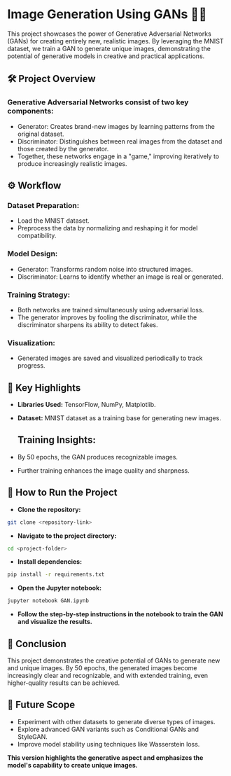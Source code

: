 # Image Generation Using GANs 🎨✨

This project showcases the power of Generative Adversarial Networks (GANs) for creating entirely new, realistic images. By leveraging the MNIST dataset, we train a GAN to generate unique images, demonstrating the potential of generative models in creative and practical applications.

 ## 🛠️ Project Overview 
 
### Generative Adversarial Networks consist of two key components:

- Generator: Creates brand-new images by learning patterns from the original dataset.
- Discriminator: Distinguishes between real images from the dataset and those created by the generator.
- Together, these networks engage in a "game," improving iteratively to produce increasingly realistic images.

## ⚙️ Workflow

### Dataset Preparation:

- Load the MNIST dataset.
- Preprocess the data by normalizing and reshaping it for model compatibility.
  
### Model Design:

- Generator: Transforms random noise into structured images.
- Discriminator: Learns to identify whether an image is real or generated.
  
### Training Strategy:

- Both networks are trained simultaneously using adversarial loss.
- The generator improves by fooling the discriminator, while the discriminator sharpens its ability to detect fakes.
  
### Visualization:

- Generated images are saved and visualized periodically to track progress.
  
## 🎯 Key Highlights

- **Libraries Used:** TensorFlow, NumPy, Matplotlib.
- **Dataset:** MNIST dataset as a training base for generating new images.
  
  ## Training Insights:

- By 50 epochs, the GAN produces recognizable images.
- Further training enhances the image quality and sharpness.

## 🚀 How to Run the Project

- **Clone the repository:**
```bash
git clone <repository-link>
``` 
- **Navigate to the project directory:**
```bash
cd <project-folder>
```  
- **Install dependencies:**
```bash
pip install -r requirements.txt
```  
- **Open the Jupyter notebook:**
```bash
jupyter notebook GAN.ipynb
```  
- **Follow the step-by-step instructions in the notebook to train the GAN and visualize the results.**
## 🌟 Conclusion 

This project demonstrates the creative potential of GANs to generate new and unique images. By 50 epochs, the generated images become increasingly clear and recognizable, and with extended training, even higher-quality results can be achieved.

## 📌 Future Scope

- Experiment with other datasets to generate diverse types of images.
- Explore advanced GAN variants such as Conditional GANs and StyleGAN.
- Improve model stability using techniques like Wasserstein loss.


**This version highlights the generative aspect and emphasizes the model's capability to create unique images.**
